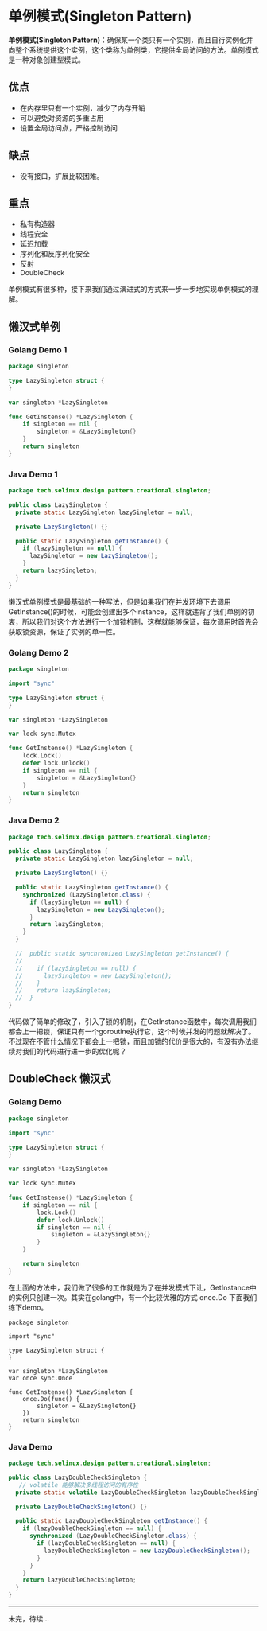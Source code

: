 # 单例模式(Singleton Pattern)

**单例模式(Singleton Pattern)**：确保某一个类只有一个实例，而且自行实例化并向整个系统提供这个实例，这个类称为单例类，它提供全局访问的方法。单例模式是一种对象创建型模式。

## 优点

- 在内存里只有一个实例，减少了内存开销
- 可以避免对资源的多重占用
- 设置全局访问点，严格控制访问

## 缺点

- 没有接口，扩展比较困难。

## 重点

- 私有构造器
- 线程安全
- 延迟加载
- 序列化和反序列化安全
- 反射
- DoubleCheck

单例模式有很多种，接下来我们通过演进式的方式来一步一步地实现单例模式的理解。

## 懒汉式单例

### Golang Demo 1

```go
package singleton

type LazySingleton struct {
}

var singleton *LazySingleton

func GetInstense() *LazySingleton {
    if singleton == nil {
        singleton = &LazySingleton{}
    }
    return singleton
}
```

### Java Demo 1

```java
package tech.selinux.design.pattern.creational.singleton;

public class LazySingleton {
  private static LazySingleton lazySingleton = null;

  private LazySingleton() {}

  public static LazySingleton getInstance() {
    if (lazySingleton == null) {
      lazySingleton = new LazySingleton();
    }
    return lazySingleton;
  }
}
```

懒汉式单例模式是最基础的一种写法，但是如果我们在并发环境下去调用GetInstance()的时候，可能会创建出多个instance，这样就违背了我们单例的初衷，所以我们对这个方法进行一个加锁机制，这样就能够保证，每次调用时首先会获取锁资源，保证了实例的单一性。

### Golang Demo 2

```go
package singleton

import "sync"

type LazySingleton struct {
}

var singleton *LazySingleton

var lock sync.Mutex

func GetInstense() *LazySingleton {
    lock.Lock()
    defer lock.Unlock()
    if singleton == nil {
        singleton = &LazySingleton{}
    }
    return singleton
}
```

### Java Demo 2

```java
package tech.selinux.design.pattern.creational.singleton;

public class LazySingleton {
  private static LazySingleton lazySingleton = null;

  private LazySingleton() {}

  public static LazySingleton getInstance() {
    synchronized (LazySingleton.class) {
      if (lazySingleton == null) {
        lazySingleton = new LazySingleton();
      }
      return lazySingleton;
    }
  }

  //  public static synchronized LazySingleton getInstance() {
  //
  //    if (lazySingleton == null) {
  //      lazySingleton = new LazySingleton();
  //    }
  //    return lazySingleton;
  //  }
}
```

代码做了简单的修改了，引入了锁的机制，在GetInstance函数中，每次调用我们都会上一把锁，保证只有一个goroutine执行它，这个时候并发的问题就解决了。不过现在不管什么情况下都会上一把锁，而且加锁的代价是很大的，有没有办法继续对我们的代码进行进一步的优化呢？

## DoubleCheck 懒汉式

### Golang Demo

```go
package singleton

import "sync"

type LazySingleton struct {
}

var singleton *LazySingleton

var lock sync.Mutex

func GetInstense() *LazySingleton {
    if singleton == nil {
        lock.Lock()
        defer lock.Unlock()
        if singleton == nil {
            singleton = &LazySingleton{}
        }
    }

    return singleton
}
```

在上面的方法中，我们做了很多的工作就是为了在并发模式下让，GetInstance中的实例只创建一次。其实在golang中，有一个比较优雅的方式 once.Do 下面我们练下demo。

```golang
package singleton

import "sync"

type LazySingleton struct {
}

var singleton *LazySingleton
var once sync.Once

func GetInstense() *LazySingleton {
    once.Do(func() {
        singleton = &LazySingleton{}
    })
    return singleton
}
```

### Java Demo

```java
package tech.selinux.design.pattern.creational.singleton;

public class LazyDoubleCheckSingleton {
   // volatile 能够解决多线程访问的有序性
  private static volatile LazyDoubleCheckSingleton lazyDoubleCheckSingleton = null;

  private LazyDoubleCheckSingleton() {}

  public static LazyDoubleCheckSingleton getInstance() {
    if (lazyDoubleCheckSingleton == null) {
      synchronized (LazyDoubleCheckSingleton.class) {
        if (lazyDoubleCheckSingleton == null) {
          lazyDoubleCheckSingleton = new LazyDoubleCheckSingleton();
        }
      }
    }
    return lazyDoubleCheckSingleton;
  }
}
```

---

未完，待续...